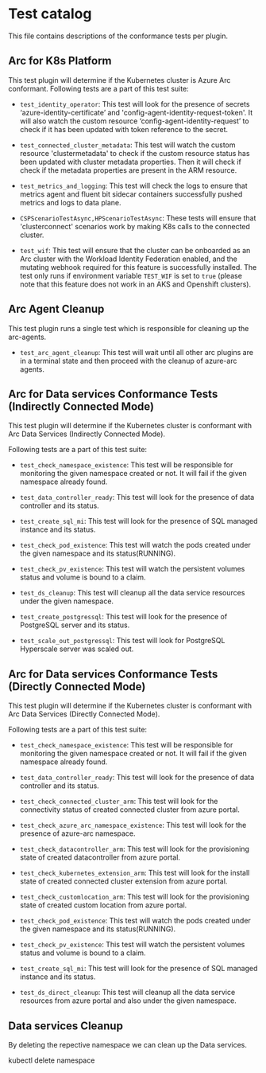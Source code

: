 # Test catalog

This file contains descriptions of the conformance tests per plugin.

## Arc for K8s Platform

This test plugin will determine if the Kubernetes cluster is Azure Arc conformant. Following tests are a part of this test suite:

- `test_identity_operator`: This test will look for the presence of secrets ‘azure-identity-certificate’ and 'config-agent-identity-request-token'. It will also watch the custom resource ‘config-agent-identity-request’ to check if it has been updated with token reference to the secret.

- `test_connected_cluster_metadata`: This test will watch the custom resource 'clustermetadata' to check if the custom resource status has been updated with cluster metadata properties. Then it will check if check if the metadata properties are present in the ARM resource.

- `test_metrics_and_logging`: This test will check the logs to ensure that metrics agent and fluent bit sidecar containers successfully pushed metrics and logs to data plane.

- `CSPScenarioTestAsync,HPScenarioTestAsync`: These tests will ensure that 'clusterconnect' scenarios work by making K8s calls to the connected cluster.
  
- `test_wif`: This test will ensure that the cluster can be onboarded as an Arc cluster with the Workload Identity Federation enabled, and the mutating webhook required for this feature is successfully installed. The test only runs if environment variable `TEST_WIF` is set to `true`  (please note that this feature does not work in an AKS and Openshift clusters).


## Arc Agent Cleanup

This test plugin runs a single test which is responsible for cleaning up the arc-agents.

- `test_arc_agent_cleanup`: This test will wait until all other arc plugins are in a terminal state and then proceed with the cleanup of azure-arc agents.


## Arc for Data services Conformance Tests (Indirectly Connected Mode)

This test plugin will determine if the Kubernetes cluster is conformant with Arc Data Services (Indirectly Connected Mode). 

Following tests are a part of this test suite:

- `test_check_namespace_existence`: This test will be responsible for monitoring the given namespace created or not. It will fail if the given namespace already found.

- `test_data_controller_ready`: This test will look for the presence of data controller and its status.

- `test_create_sql_mi`: This test will look for the presence of SQL managed instance and its status.

- `test_check_pod_existence`: This test will watch the pods created under the given namespace and its status(RUNNING).

- `test_check_pv_existence`: This test will watch the persistent volumes status and volume is bound to a claim.

- `test_ds_cleanup`: This test will cleanup all the data service resources under the given namespace.

- `test_create_postgressql`: This test will look for the presence of PostgreSQL server and its status.

- `test_scale_out_postgressql`: This test will look for PostgreSQL Hyperscale server was scaled out.

## Arc for Data services Conformance Tests (Directly Connected Mode)

This test plugin will determine if the Kubernetes cluster is conformant with Arc Data Services (Directly Connected Mode). 

Following tests are a part of this test suite:

- `test_check_namespace_existence`: This test will be responsible for monitoring the given namespace created or not. It will fail if the given namespace already found.

- `test_data_controller_ready`: This test will look for the presence of data controller and its status.

- `test_check_connected_cluster_arm`: This test will look for the connectivity status of created connected cluster from azure portal.

- `test_check_azure_arc_namespace_existence`: This test will look for the presence of azure-arc namespace.

- `test_check_datacontroller_arm`: This test will look for the provisioning state of created datacontroller from azure portal.

- `test_check_kubernetes_extension_arm`: This test will look for the install state of created connected cluster extension from azure portal.

- `test_check_customlocation_arm`: This test will look for the provisioning state of created custom location from azure portal.

- `test_check_pod_existence`: This test will watch the pods created under the given namespace and its status(RUNNING).

- `test_check_pv_existence`: This test will watch the persistent volumes status and volume is bound to a claim.

- `test_create_sql_mi`: This test will look for the presence of SQL managed instance and its status.

- `test_ds_direct_cleanup`: This test will cleanup all the data service resources from azure portal and also under the given namespace.

## Data services Cleanup

By deleting the repective namespace we can clean up the Data services.

kubectl delete namespace
